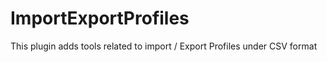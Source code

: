 # ImportExportProfiles

This plugin adds tools related to import / Export Profiles under CSV format
